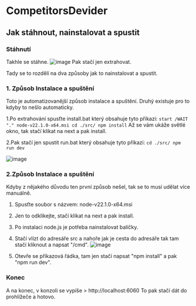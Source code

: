 # CompetitorsDevider

## Jak stáhnout, nainstalovat a spustit

### Stáhnutí
Takhle se stáhne.
![image](https://github.com/Ailta/CompetitorsDevider/assets/29490877/57bdb8fe-3eed-473d-8ec6-2503ec381e74)
Pak stačí jen extrahovat.


Tady se to rozdělí na dva způsoby jak to nainstalovat a spustit.
### 1. Způsob Instalace a spuštění
Toto je automatizovanější způsob instalace a spuštění.
Druhý existuje pro to kdyby to nešlo automaticky.

1.Po extrahování spusťte install.bat který obsahuje tyto příkazi:
`start /WAIT "." node-v22.1.0-x64.msi
cd ./src/
npm install`
Až se vám ukáže světlé okno, tak stačí klikat na next a pak install.

2.Pak stačí jen spustit run.bat který obsahuje tyto příkazi:
`cd ./src/
npm run dev`

![image](https://github.com/Ailta/CompetitorsDevider/assets/29490877/761753d8-a53c-4f46-98f1-926b5ea6f186)


### 2.Způsob Instalace a spuštění
Kdyby z nějakého důvodu ten první způsob nešel, tak se to musí udělat více manuálně.
1. Spusťte soubor s názvem: node-v22.1.0-x64.msi
2. Jen to odklikejte, stačí klikat na next a pak install.
3. Po instalaci node.js je potřeba nainstalovat balíčky.
4. Stačí vlízt do adresáře src a nahoře jak je cesta do adresáře tak tam stačí kliknout a napsat "/cmd".
![image](https://github.com/Ailta/CompetitorsDevider/assets/29490877/eeab511a-65e9-4fcc-9e87-0c1aaba56492)

5. Otevře se příkazová řádka, tam jen stačí napsat "npm install" a pak "npm run dev".

### Konec
A na konec, v konzoli se vypíše > http://localhost:6060
To pak stačí dát do prohlížeče a hotovo.
